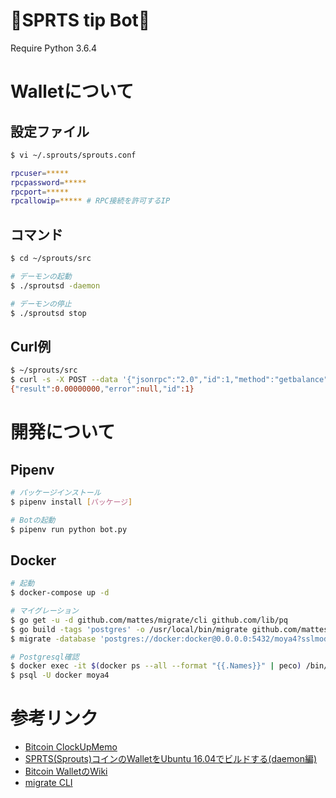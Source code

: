 # 🌱SPRTS tip Bot🚀
Require Python 3.6.4

# Walletについて
## 設定ファイル
```bash
$ vi ~/.sprouts/sprouts.conf

rpcuser=*****
rpcpassword=*****
rpcport=*****
rpcallowip=***** # RPC接続を許可するIP
```

## コマンド
```bash
$ cd ~/sprouts/src

# デーモンの起動
$ ./sproutsd -daemon

# デーモンの停止
$ ./sproutsd stop
```

## Curl例
```bash
$ ~/sprouts/src
$ curl -s -X POST --data '{"jsonrpc":"2.0","id":1,"method":"getbalance","params":[""]}' -H '{"content-type": "application/json"}' http://moya4:moya4pass@127.0.0.1:8332/
{"result":0.00000000,"error":null,"id":1}
```

# 開発について
## Pipenv
```bash
# パッケージインストール
$ pipenv install [パッケージ]
```

```bash
# Botの起動
$ pipenv run python bot.py
```

## Docker
```bash
# 起動
$ docker-compose up -d
```

```bash
# マイグレーション
$ go get -u -d github.com/mattes/migrate/cli github.com/lib/pq
$ go build -tags 'postgres' -o /usr/local/bin/migrate github.com/mattes/migrate/cli
$ migrate -database 'postgres://docker:docker@0.0.0.0:5432/moya4?sslmode=disable' -path ./_sql/ up

# Postgresql確認
$ docker exec -it $(docker ps --all --format "{{.Names}}" | peco) /bin/bash
$ psql -U docker moya4
```

# 参考リンク
* [Bitcoin ClockUpMemo](http://bitcoin.clock-up.jp/)
* [SPRTS(Sprouts)コインのWalletをUbuntu 16.04でビルドする(daemon編)](http://kozilla.hatenablog.com/entry/2018/01/24/173546)
* [Bitcoin WalletのWiki](https://en.bitcoin.it/wiki/Running_Bitcoin)
* [migrate CLI](https://github.com/mattes/migrate/tree/master/cli)